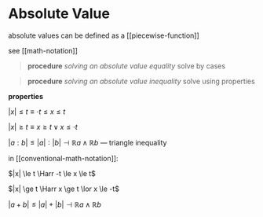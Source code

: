 # Absolute Value

absolute values can be defined as a [[piecewise-function]]

see [[math-notation]]

> **procedure** _solving an absolute value equality_ solve by cases

> **procedure** _solving an absolute value inequality_ solve using properties

**properties**

$|x| \le t \equiv \cdot t \le x \le t$

$|x| \ge t \equiv x \ge t \lor x \le \cdot t$

$|a : b| \le |a| : |b| \dashv \mathbb R a \land \mathbb R b$ &mdash; triangle inequality

in [[conventional-math-notation]]:

$|x| \le t \Harr -t \le x \le t$

$|x| \ge t \Harr x \ge t \lor x \le -t$

$|a + b| \le |a| + |b| \dashv \mathbb R a \land \mathbb R b$
